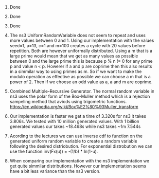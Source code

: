 

1. Done

2. Done

3. Done

4. The ns3 UniformRandomVariable does not seem to repeat and uses more values between 0 and 1. Using our implementation with the values seed=1, a=13, c=1 and m=100 creates a cycle with 20 values before repetition. Both are however uniformally distributed. Using a m that is a large prime would mean that we get as many values as possible between 0 and the large prime this is because p % n != 0 for any prime p and value n < p. Howerer if a and p are coprime then this also results in a simmilar way to using primes as m. So if we want to make the modulo operation as effective as possible we can choose a m that is a power of 2. Then if we choose an odd value as a, a and m are coprime.

5. Combined Multiple-Recursive Generator. The normal random variable in ns3 uses the polar form of the Box-Muller method which is a rejection sampeling method that aviods using trigometric functions. https://en.wikipedia.org/wiki/Box%E2%80%93Muller_transform

6. Our implementation is faster we get a time of 3.320s for ns3 it takes 3.806s. We tested with 10 million generated values. With 1 billion generated values our takes ~18.468s while ns3 takes ~1m 7.544s

7. Acording to the lectures we can use inverse cdf to function on the generated uniform random variable to create a random variable following the desired distriobution. For exponential distrobution we can use the function inv(Fx(u)) = -(1/b) * ln(1-u).

8. When comparing our implementation with the ns3 implementation we get quite simmilar distributions. However our implementation seems have a bit less variance than the ns3 version.
